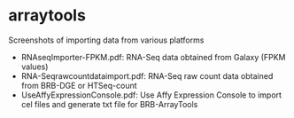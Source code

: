 arraytools
==========

Screenshots of importing data from various platforms

* RNAseqImporter-FPKM.pdf: RNA-Seq data obtained from Galaxy (FPKM values)
* RNA-Seqrawcountdataimport.pdf: RNA-Seq raw count data obtained from BRB-DGE or HTSeq-count
* UseAffyExpressionConsole.pdf: Use Affy Expression Console to import cel files and generate txt file for BRB-ArrayTools

